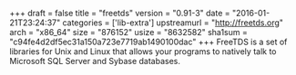 +++
draft = false
title = "freetds"
version = "0.91-3"
date = "2016-01-21T23:24:37"
categories = ['lib-extra']
upstreamurl = "http://freetds.org"
arch = "x86_64"
size = "876152"
usize = "8632582"
sha1sum = "c94fe4d2df5ec31a150a723e7719ab1490100dac"
+++
FreeTDS is a set of libraries for Unix and Linux that allows your programs to natively talk to Microsoft SQL Server and Sybase databases.